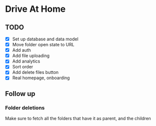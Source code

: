 # Drive At Home

## TODO

- [x] Set up database and data model
- [x] Move folder open state to URL
- [x] Add auth
- [x] Add file uploading
- [x] Add analytics
- [x] Sort order
- [x] Add delete files button
- [x] Real homepage, onboarding

## Follow up

### Folder deletions

Make sure to fetch all the folders that have it as parent, and the children
